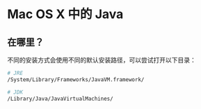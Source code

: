 #	Mac OS X 中的 Java

## 	在哪里？

不同的安装方式会使用不同的默认安装路径，可以尝试打开以下目录：
```bash
# JRE
/System/Library/Frameworks/JavaVM.framework/

# JDK
/Library/Java/JavaVirtualMachines/
```
